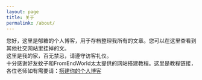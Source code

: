 ```yaml
---
layout: page
title: 关于
permalink: /about/
---
```


您好，这里是郁糖的个人博客，用于存档整理我所有的文章。您可以在这里查看到其他社交网站里挂掉的文。   
这里是我的家，百无禁忌，请遵守访客礼仪。   
十分感谢好友蚊子和FromEndWorld太太提供的网站搭建教程。这里是教程链接，各位老师如有需要请：[搭建你的个人博客](https://fromendworld.github.io/LOFFER/document/"LOFFER")
